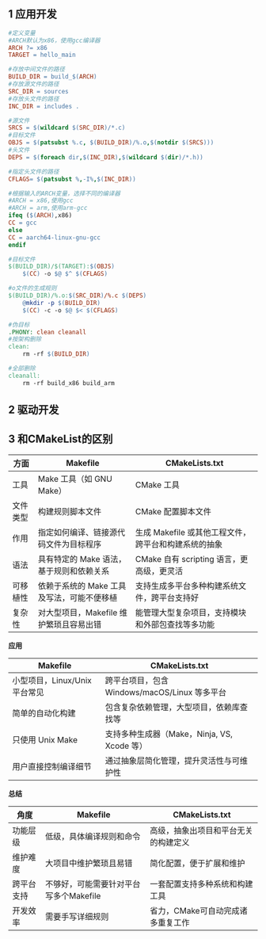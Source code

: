 ## 1 应用开发

```makefile
#定义变量
#ARCH默认为x86，使用gcc编译器
ARCH ?= x86
TARGET = hello_main

#存放中间文件的路径
BUILD_DIR = build_$(ARCH)
#存放源文件的路径
SRC_DIR = sources
#存放头文件的路径
INC_DIR = includes .

#源文件
SRCS = $(wildcard $(SRC_DIR)/*.c)
#目标文件
OBJS = $(patsubst %.c, $(BUILD_DIR)/%.o,$(notdir $(SRCS)))
#头文件
DEPS = $(foreach dir,$(INC_DIR),$(wildcard $(dir)/*.h))

#指定头文件的路径
CFLAGS= $(patsubst %,-I%,$(INC_DIR))

#根据输入的ARCH变量，选择不同的编译器
#ARCH = x86,使用gcc
#ARCH = arm,使用arm-gcc
ifeq ($(ARCH),x86)
CC = gcc
else
CC = aarch64-linux-gnu-gcc
endif

#目标文件
$(BUILD_DIR)/$(TARGET):$(OBJS)
	$(CC) -o $@ $^ $(CFLAGS)

#o文件的生成规则
$(BUILD_DIR)/%.o:$(SRC_DIR)/%.c $(DEPS)
	@mkdir -p $(BUILD_DIR)
	$(CC) -c -o $@ $< $(CFLAGS)

#伪目标
.PHONY: clean cleanall
#按架构删除
clean:
	rm -rf $(BUILD_DIR)

#全部删除
cleanall:
	rm -rf build_x86 build_arm
```
## 2 驱动开发


## 3 和CMakeList的区别

|方面|Makefile|CMakeLists.txt|
|---|---|---|
|工具|Make 工具（如 GNU Make）|CMake 工具|
|文件类型|构建规则脚本文件|CMake 配置脚本文件|
|作用|指定如何编译、链接源代码文件为目标程序|生成 Makefile 或其他工程文件，跨平台和构建系统的抽象|
|语法|具有特定的 Make 语法，基于规则和依赖关系|CMake 自有 scripting 语言，更高级，更灵活|
|可移植性|依赖于系统的 Make 工具及写法，可能不便移植|支持生成多平台多种构建系统文件，跨平台支持好|
|复杂性|对大型项目，Makefile 维护繁琐且容易出错|能管理大型复杂项目，支持模块和外部包查找等多功能|
**应用**

|Makefile|CMakeLists.txt|
|---|---|
|小型项目，Linux/Unix 平台常见|跨平台项目，包含 Windows/macOS/Linux 等多平台|
|简单的自动化构建|包含复杂依赖管理，大型项目，依赖库查找等|
|只使用 Unix Make|支持多种生成器（Make，Ninja, VS, Xcode 等）|
|用户直接控制编译细节|通过抽象层简化管理，提升灵活性与可维护性|
**总结**

|角度|Makefile|CMakeLists.txt|
|---|---|---|
|功能层级|低级，具体编译规则和命令|高级，抽象出项目和平台无关的构建定义|
|维护难度|大项目中维护繁琐且易错|简化配置，便于扩展和维护|
|跨平台支持|不够好，可能需要针对平台写多个Makefile|一套配置支持多种系统和构建工具|
|开发效率|需要手写详细规则|省力，CMake可自动完成诸多重复工作|